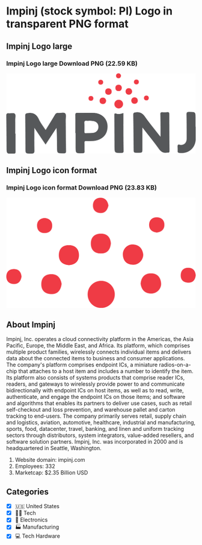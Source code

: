 # Impinj (stock symbol: PI) Logo in transparent PNG format

## Impinj Logo large

### Impinj Logo large Download PNG (22.59 KB)

![Impinj Logo large Download PNG (22.59 KB)](/img/orig/PI_BIG-7a3c0fb5.png)

## Impinj Logo icon format

### Impinj Logo icon format Download PNG (23.83 KB)

![Impinj Logo icon format Download PNG (23.83 KB)](/img/orig/PI-a8eab5d1.png)

## About Impinj

Impinj, Inc. operates a cloud connectivity platform in the Americas, the Asia Pacific, Europe, the Middle East, and Africa. Its platform, which comprises multiple product families, wirelessly connects individual items and delivers data about the connected items to business and consumer applications. The company's platform comprises endpoint ICs, a miniature radios-on-a-chip that attaches to a host item and includes a number to identify the item. Its platform also consists of systems products that comprise reader ICs, readers, and gateways to wirelessly provide power to and communicate bidirectionally with endpoint ICs on host items, as well as to read, write, authenticate, and engage the endpoint ICs on those items; and software and algorithms that enables its partners to deliver use cases, such as retail self-checkout and loss prevention, and warehouse pallet and carton tracking to end-users. The company primarily serves retail, supply chain and logistics, aviation, automotive, healthcare, industrial and manufacturing, sports, food, datacenter, travel, banking, and linen and uniform tracking sectors through distributors, system integrators, value-added resellers, and software solution partners. Impinj, Inc. was incorporated in 2000 and is headquartered in Seattle, Washington.

1. Website domain: impinj.com
2. Employees: 332
3. Marketcap: $2.35 Billion USD


## Categories
- [x] 🇺🇸 United States
- [x] 👩‍💻 Tech
- [x] 🔌 Electronics
- [x] 🏭 Manufacturing
- [x] 💻 Tech Hardware
